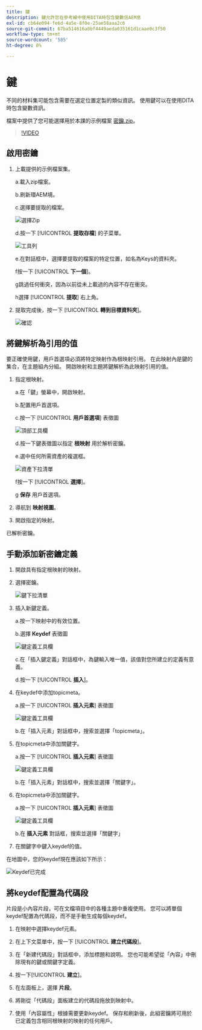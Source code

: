 ```yaml
---
title: 鍵
description: 鍵允許您在參考線中使用DITA時包含變數信AEM息
exl-id: cb64e094-fe6d-4a5e-8f0e-25ae58aaa2c6
source-git-commit: 67ba514616a0bf4449aeda035161d1caae0c3f50
workflow-type: tm+mt
source-wordcount: '585'
ht-degree: 0%

---
```


# 鍵

不同的材料集可能包含需要在選定位置定製的類似資訊。 使用鍵可以在使用DITA時包含變數資訊。

檔案中提供了您可能選擇用於本課的示例檔案 [密鑰.zip](assets/keys.zip)。

>[!VIDEO](https://video.tv.adobe.com/v/342756?quality=12&learn=on)

## 啟用密鑰

1. 上載提供的示例檔案集。

   a.載入zip檔案。

   b.刷新環AEM境。

   c.選擇要提取的檔案。

   ![選擇Zip](images/lesson-9/select-zip.png)

   d.按一下 [!UICONTROL **提取存檔**] 的子菜單。

   ![工具列](images/lesson-9/extract-archive.png)

   e.在對話框中，選擇要提取的檔案的特定位置，如名為Keys的資料夾。

   f按一下 [!UICONTROL **下一個**]。

   g跳過任何衝突，因為以前從未上載過的內容不存在衝突。

   h選擇 [!UICONTROL **提取**] 右上角。

1. 提取完成後，按一下 [!UICONTROL **轉到目標資料夾**]。

   ![確認](images/lesson-9/go-to-target.png)

## 將鍵解析為引用的值

要正確使用鍵，用戶首選項必須將特定映射作為根映射引用。 在此映射內是鍵的集合，在主題組內分組。 開啟映射和主題將鍵解析為此映射引用的值。

1. 指定根映射。

   a.在「鍵」螢幕中，開啟映射。

   b.配置用戶首選項。

   c.按一下 [!UICONTROL **用戶首選項**] 表徵圖

   ![頂部工具欄](images/lesson-9/author-view.png)

   d.按一下鍵表徵圖以指定 **根映射** 用於解析密鑰。

   e.選中任何所需資產的複選框。

   ![資產下拉清單](images/lesson-9/select-assets.png)

   f按一下 [!UICONTROL **選擇**]。

   g **保存** 用戶首選項。

1. 導航到 **映射視圖**。

1. 開啟指定的映射。

已解析密鑰。

## 手動添加新密鑰定義

1. 開啟具有指定根映射的映射。

1. 選擇密鑰。

   ![鍵下拉清單](images/lesson-9/hybrid-key.png)

1. 插入新鍵定義。

   a.按一下映射中的有效位置。

   b.選擇 **Keydef** 表徵圖

   ![鍵定義工具欄](images/lesson-9/key-icon.png)

   c.在「插入鍵定義」對話框中，為鍵輸入唯一值，該值對您所建立的定義有意義。

   d.按一下 [!UICONTROL **插入**]。

1. 在keydef中添加topicmeta。

   a.按一下 [!UICONTROL **插入元素**] 表徵圖

   ![鍵定義工具欄](images/lesson-9/add-icon.png)

   b.在「插入元素」對話框中，搜索並選擇「topicmeta」。

1. 在topicmeta中添加關鍵字。

   a.按一下 [!UICONTROL **插入元素**] 表徵圖

   ![鍵定義工具欄](images/lesson-9/add-icon.png)

   b.在「插入元素」對話框中，搜索並選擇「關鍵字」。

1. 在topicmeta中添加關鍵字。

   a.按一下 [!UICONTROL **插入元素**] 表徵圖

   ![鍵定義工具欄](images/lesson-9/add-icon.png)

   b.在 **插入元素** 對話框，搜索並選擇「關鍵字」

1. 在關鍵字中鍵入keydef的值。

在地圖中，您的keydef現在應該如下所示：

![Keydef已完成](images/lesson-9/keydef.png)

## 將keydef配置為代碼段

片段是小內容片段，可在文檔項目中的各種主題中重複使用。 您可以將單個keydef配置為代碼段，而不是手動生成每個keydef。

1. 在映射中選擇keydef元素。

1. 在上下文菜單中，按一下 [!UICONTROL **建立代碼段**]。

1. 在「新建代碼段」對話框中，添加標題和說明。
您也可能希望從「內容」中刪除現有的鍵或關鍵字定義。

1. 按一下&#x200B;[!UICONTROL **建立**]。

1. 在左面板上，選擇 **片段**。

1. 將剛從「代碼段」面板建立的代碼段拖放到映射中。

1. 使用「內容屬性」根據需要更新keydef。
保存和刷新後，此組密鑰將可用於已定義包含相同根映射的映射的任何用戶。
